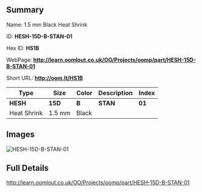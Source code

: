 

## Summary
 
Name: 1.5 mm Black Heat Shrink

ID: __HESH-15D-B-STAN-01__

Hex ID: __HS1B__

WebPage: __http://learn.oomlout.co.uk/OO/Projects/oomp/part/HESH-15D-B-STAN-01__

Short URL: __http://oom.lt/HS1B__


| Type   | Size   | Color   | Description   | Index   |    
| ----- | ------   | ------   | -----   | ----   |    
| __HESH__   					| __15D__   					| __B__    						| __STAN__    					| __01__ |    
| Heat Shrink		| 1.5 mm	| Black		| 	| 	|

## Images
![HESH-15D-B-STAN-01](http://oomlout.com/oomp-gen/parts/HESH-15D-B-STAN-01/HESH-15D-B-STAN-01_420.jpg)

## Full Details

 http://learn.oomlout.co.uk/OO/Projects/oomp/part/HESH-15D-B-STAN-01

